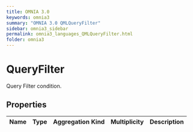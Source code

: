 ```yaml
---
title: OMNIA 3.0
keywords: omnia3
summary: "OMNIA 3.0 QMLQueryFilter"
sidebar: omnia3_sidebar
permalink: omnia3_languages_QMLQueryFilter.html
folder: omnia3
---
```


# QueryFilter
Query Filter condition.
## Properties
Name | Type | Aggregation Kind | Multiplicity | Description
--------- | --------- | --------- | --------- | ---------

